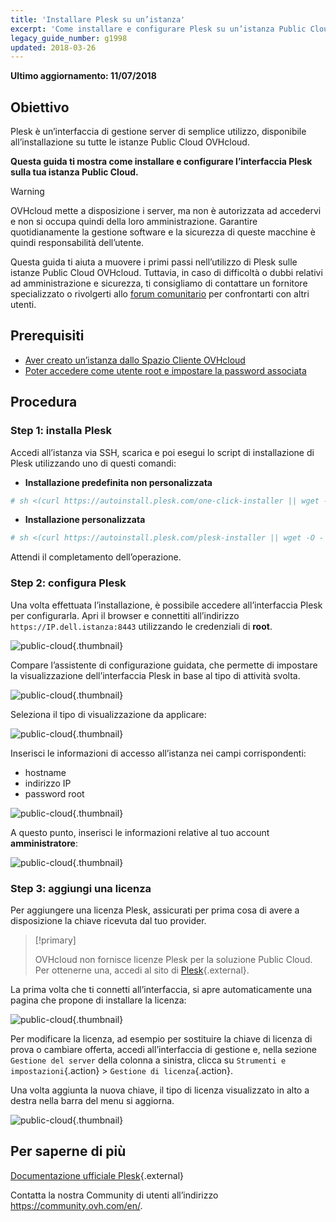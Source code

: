 ```yaml
---
title: 'Installare Plesk su un’istanza'
excerpt: 'Come installare e configurare Plesk su un’istanza Public Cloud OVH'
legacy_guide_number: g1998
updated: 2018-03-26
---
```


**Ultimo aggiornamento: 11/07/2018**

## Obiettivo

Plesk è un’interfaccia di gestione server di semplice utilizzo, disponibile all’installazione su tutte le istanze Public Cloud OVHcloud.

**Questa guida ti mostra come installare e configurare l’interfaccia Plesk sulla tua istanza Public Cloud.** 

> [!warning]
> 
> OVHcloud mette a disposizione i server, ma non è autorizzata ad accedervi e non si occupa quindi della loro amministrazione. Garantire quotidianamente la gestione software e la sicurezza di queste macchine è quindi responsabilità dell’utente.
>
> Questa guida ti aiuta a muovere i primi passi nell’utilizzo di Plesk sulle istanze Public Cloud OVHcloud. Tuttavia, in caso di difficoltà o dubbi relativi ad amministrazione e sicurezza, ti consigliamo di contattare un fornitore specializzato o rivolgerti allo [forum comunitario](https://community.ovh.com/en/) per confrontarti con altri utenti.
>

## Prerequisiti

- [Aver creato un’istanza dallo Spazio Cliente OVHcloud](/pages/platform/public-cloud/public-cloud-first-steps#step-3-crea-unistanza/)
- [Poter accedere come utente root e impostare la password associata](/pages/platform/public-cloud/become_root_and_change_password)

## Procedura

### Step 1: installa Plesk

Accedi all’istanza via SSH, scarica e poi esegui lo script di installazione di Plesk utilizzando uno di questi comandi:

- **Installazione predefinita non personalizzata**

```bash
# sh <(curl https://autoinstall.plesk.com/one-click-installer || wget -O - https://autoinstall.plesk.com/one-click-installer)
```

- **Installazione personalizzata**

```bash
# sh <(curl https://autoinstall.plesk.com/plesk-installer || wget -O - https://autoinstall.plesk.com/plesk-installer)
```

Attendi il completamento dell’operazione. 

### Step 2: configura Plesk

Una volta effettuata l’installazione, è possibile accedere all’interfaccia Plesk per configurarla.  Apri il browser e connettiti all’indirizzo `https://IP.dell.istanza:8443` utilizzando le credenziali di **root**.

![public-cloud](images/3301.png){.thumbnail}

Compare l’assistente di configurazione guidata, che permette di impostare la visualizzazione dell’interfaccia Plesk in base al tipo di attività svolta.

![public-cloud](images/3302.png){.thumbnail}

Seleziona il tipo di visualizzazione da applicare:

![public-cloud](images/3303.png){.thumbnail}

Inserisci le informazioni di accesso all’istanza nei campi corrispondenti:

- hostname
- indirizzo IP
- password root

 

![public-cloud](images/3304.png){.thumbnail}

A questo punto, inserisci le informazioni relative al tuo account **amministratore**:

![public-cloud](images/3305.png){.thumbnail}

### Step 3: aggiungi una licenza

Per aggiungere una licenza Plesk, assicurati per prima cosa di avere a disposizione la chiave ricevuta dal tuo provider.

> [!primary]
>
> OVHcloud non fornisce licenze Plesk per la soluzione Public Cloud. Per ottenerne una, accedi al sito di [Plesk](https://www.plesk.com/){.external}.
> 

La prima volta che ti connetti all’interfaccia, si apre automaticamente una pagina che propone di installare la licenza:

![public-cloud](images/3306-2.png){.thumbnail}

Per modificare la licenza, ad esempio per sostituire la chiave di licenza di prova o cambiare offerta, accedi all’interfaccia di gestione e, nella sezione `Gestione del server` della colonna a sinistra, clicca su `Strumenti e impostazioni`{.action} > `Gestione di licenza`{.action}.

Una volta aggiunta la nuova chiave, il tipo di licenza visualizzato in alto a destra nella barra del menu si aggiorna.

![public-cloud](images/3322-2.png){.thumbnail}

## Per saperne di più

[Documentazione ufficiale Plesk](https://docs.plesk.com/it-IT/onyx/){.external}

Contatta la nostra Community di utenti all’indirizzo <https://community.ovh.com/en/>.